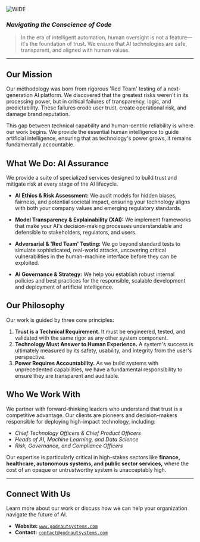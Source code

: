 ![WIDE](https://github.com/user-attachments/assets/60c8cc0c-b298-404a-bdab-6284a801c02a)


### _Navigating the Conscience of Code_

> In the era of intelligent automation, human oversight is not a feature—it's the foundation of trust. We ensure that AI technologies are safe, transparent, and aligned with human values.

---

## Our Mission

Our methodology was born from rigorous 'Red Team' testing of a next-generation AI platform. We discovered that the greatest risks weren't in its processing power, but in critical failures of transparency, logic, and predictability. These failures erode user trust, create operational risk, and damage brand reputation.

This gap between technical capability and human-centric reliability is where our work begins. We provide the essential human intelligence to guide artificial intelligence, ensuring that as technology's power grows, it remains fundamentally accountable.

## What We Do: AI Assurance

We provide a suite of specialized services designed to build trust and mitigate risk at every stage of the AI lifecycle.

*   **AI Ethics & Risk Assessment:** We audit models for hidden biases, fairness, and potential societal impact, ensuring your technology aligns with both your company values and emerging regulatory standards.

*   **Model Transparency & Explainability (XAI):** We implement frameworks that make your AI's decision-making processes understandable and defensible to stakeholders, regulators, and users.

*   **Adversarial & 'Red Team' Testing:** We go beyond standard tests to simulate sophisticated, real-world attacks, uncovering critical vulnerabilities in the human-machine interface before they can be exploited.

*   **AI Governance & Strategy:** We help you establish robust internal policies and best practices for the responsible, scalable development and deployment of artificial intelligence.

## Our Philosophy

Our work is guided by three core principles:

1.  **Trust is a Technical Requirement.** It must be engineered, tested, and validated with the same rigor as any other system component.
2.  **Technology Must Answer to Human Experience.** A system's success is ultimately measured by its safety, usability, and integrity from the user's perspective.
3.  **Power Requires Accountability.** As we build systems with unprecedented capabilities, we have a fundamental responsibility to ensure they are transparent and auditable.

## Who We Work With

We partner with forward-thinking leaders who understand that trust is a competitive advantage. Our clients are pioneers and decision-makers responsible for deploying high-impact technology, including:

*   _Chief Technology Officers & Chief Product Officers_
*   _Heads of AI, Machine Learning, and Data Science_
*   _Risk, Governance, and Compliance Officers_

Our expertise is particularly critical in high-stakes sectors like **finance, healthcare, autonomous systems, and public sector services,** where the cost of an opaque or untrustworthy system is unacceptably high.

---

## Connect With Us

Learn more about our work or discuss how we can help your organization navigate the future of AI.

*   **Website:** [`www.godnautsystems.com`](https://www.godnautsystems.com)
*   **Contact:** [`contact@godnautsystems.com`](mailto:contact@godnautsystems.com)
